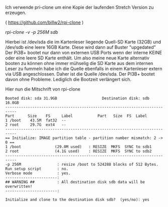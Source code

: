 
Ich verwende pri-clone um eine Kopie der laufenden Stretch Version zu erzeugen. 

( https://github.com/billw2/rpi-clone )

 *rpi-clone -v -p 256M sdb*
  
Hierbei ist /dev/sda die im Kartenleser liegende Quell-SD Karte (32GB)
und /dev/sdb eine leere 16GB Karte. Diese wird dann auf Buster "upgedated"
Der Pi3B+ bootet nur dann von externen USB Ports wenn der interne KEINE oder eine leere SD Karte enthält.
Um also meine neue Karte alternativ booten zu können ohne immer mühselig die SD Karte aus dem internen Leser zu fummeln
habe ich die Quelle ebenfalls in einem Kartenleser extern via USB angeschlossen.
Daher ist die Quelle /dev/sda. 	Der PI3B+ bootet davon ohne Probleme. Lediglich die Bootzeit verlängert sich.
		

Hier nun die Mitschrift von rpi-clone

```
Booted disk: sda 31.9GB                    Destination disk: sdb 16.0GB
---------------------------------------------------------------------------
Part      Size    FS     Label           Part   Size  FS  Label
1 /boot    43.5M  fat32  --
2 root     29.7G  ext4   --
---------------------------------------------------------------------------
== Initialize: IMAGE partition table - partition number mismatch: 2 -> 0 ==
1 /boot               (29.0M used)   : RESIZE  MKFS  SYNC to sdb1
2 root                (4.1G used)    : RESIZE  MKFS  SYNC to sdb2
---------------------------------------------------------------------------
-p 256M                : resize /boot to 524288 blocks of 512 Bytes.
Run setup script       : no.
Verbose mode           : yes.
-----------------------:
## WARNING ##          : All destination disk sdb data will be overwritten!
-----------------------:

Initialize and clone to the destination disk sdb?  (yes/no): yes
```

 
